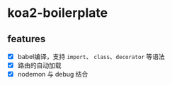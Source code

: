 # koa2-boilerplate

## features

- [x] babel编译，支持 `import`、 `class`、`decorator` 等语法
- [x]  路由的自动加载
- [x] nodemon 与 debug 结合
